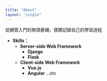 ```yaml
---
title: "About"
layout: "single"
---
```


從網管入門的無頭蒼蠅，偶爾記錄自己的學習過程
  
* **Skills：**
  * **Server-side Web Framework**
    * **Django**
    * **Flask**
  * **Client-side Web Framework**
    * **Vue.js**
    * **Angular**
    ...etc